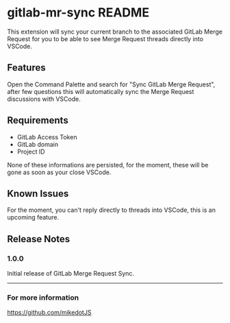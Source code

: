 # gitlab-mr-sync README

This extension will sync your current branch to the associated GitLab Merge Request for you to be able to see Merge Request threads directly into VSCode.

## Features

Open the Command Palette and search for "Sync GitLab Merge Request", after few questions this will automatically sync the Merge Request discussions with VSCode.

## Requirements

- GitLab Access Token
- GitLab domain
- Project ID

None of these informations are persisted, for the moment, these will be gone as soon as your close VSCode.

## Known Issues

For the moment, you can't reply directly to threads into VSCode, this is an upcoming feature.

## Release Notes

### 1.0.0

Initial release of GitLab Merge Request Sync.

---

### For more information

https://github.com/mikedotJS
